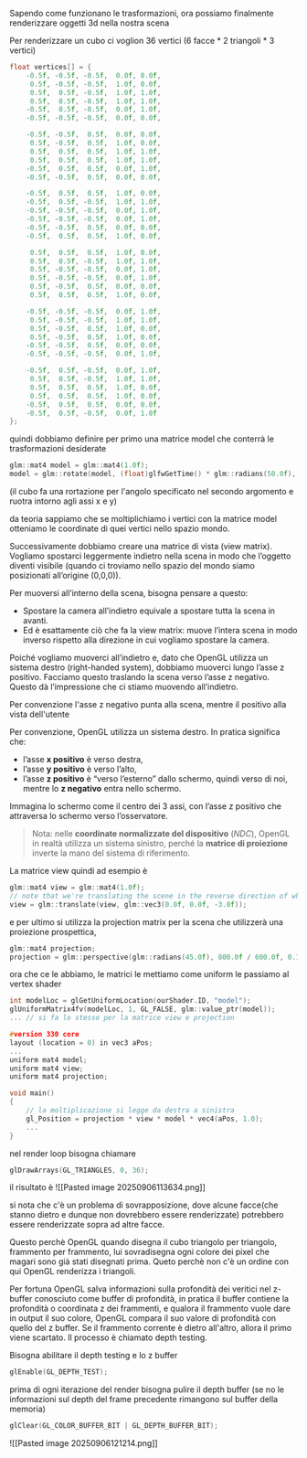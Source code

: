 Sapendo come funzionano le trasformazioni, ora possiamo finalmente renderizzare oggetti 3d nella nostra scena

Per renderizzare un cubo ci voglion 36 vertici (6 facce * 2 triangoli * 3 vertici)
```cpp
float vertices[] = {
    -0.5f, -0.5f, -0.5f,  0.0f, 0.0f,
     0.5f, -0.5f, -0.5f,  1.0f, 0.0f,
     0.5f,  0.5f, -0.5f,  1.0f, 1.0f,
     0.5f,  0.5f, -0.5f,  1.0f, 1.0f,
    -0.5f,  0.5f, -0.5f,  0.0f, 1.0f,
    -0.5f, -0.5f, -0.5f,  0.0f, 0.0f,

    -0.5f, -0.5f,  0.5f,  0.0f, 0.0f,
     0.5f, -0.5f,  0.5f,  1.0f, 0.0f,
     0.5f,  0.5f,  0.5f,  1.0f, 1.0f,
     0.5f,  0.5f,  0.5f,  1.0f, 1.0f,
    -0.5f,  0.5f,  0.5f,  0.0f, 1.0f,
    -0.5f, -0.5f,  0.5f,  0.0f, 0.0f,

    -0.5f,  0.5f,  0.5f,  1.0f, 0.0f,
    -0.5f,  0.5f, -0.5f,  1.0f, 1.0f,
    -0.5f, -0.5f, -0.5f,  0.0f, 1.0f,
    -0.5f, -0.5f, -0.5f,  0.0f, 1.0f,
    -0.5f, -0.5f,  0.5f,  0.0f, 0.0f,
    -0.5f,  0.5f,  0.5f,  1.0f, 0.0f,

     0.5f,  0.5f,  0.5f,  1.0f, 0.0f,
     0.5f,  0.5f, -0.5f,  1.0f, 1.0f,
     0.5f, -0.5f, -0.5f,  0.0f, 1.0f,
     0.5f, -0.5f, -0.5f,  0.0f, 1.0f,
     0.5f, -0.5f,  0.5f,  0.0f, 0.0f,
     0.5f,  0.5f,  0.5f,  1.0f, 0.0f,

    -0.5f, -0.5f, -0.5f,  0.0f, 1.0f,
     0.5f, -0.5f, -0.5f,  1.0f, 1.0f,
     0.5f, -0.5f,  0.5f,  1.0f, 0.0f,
     0.5f, -0.5f,  0.5f,  1.0f, 0.0f,
    -0.5f, -0.5f,  0.5f,  0.0f, 0.0f,
    -0.5f, -0.5f, -0.5f,  0.0f, 1.0f,

    -0.5f,  0.5f, -0.5f,  0.0f, 1.0f,
     0.5f,  0.5f, -0.5f,  1.0f, 1.0f,
     0.5f,  0.5f,  0.5f,  1.0f, 0.0f,
     0.5f,  0.5f,  0.5f,  1.0f, 0.0f,
    -0.5f,  0.5f,  0.5f,  0.0f, 0.0f,
    -0.5f,  0.5f, -0.5f,  0.0f, 1.0f
};
```


quindi dobbiamo definire per primo una matrice model che conterrà le trasformazioni desiderate

```cpp
glm::mat4 model = glm::mat4(1.0f);
model = glm::rotate(model, (float)glfwGetTime() * glm::radians(50.0f), glm::vec3(0.5f, 1.0f, 0.0f)); 
```
(il cubo fa una rortazione per l'angolo specificato nel secondo argomento e ruotra intorno  agli assi x e y)

da teoria sappiamo che se moltiplichiamo i vertici con la matrice model otteniamo le coordinate di quei vertici nello spazio mondo.

Successivamente dobbiamo creare una matrice di vista (view matrix).
Vogliamo spostarci leggermente indietro nella scena in modo che l’oggetto diventi visibile (quando ci troviamo nello spazio del mondo siamo posizionati all’origine (0,0,0)).

Per muoversi all’interno della scena, bisogna pensare a questo:
- Spostare la camera all’indietro equivale a spostare tutta la scena in avanti.
 - Ed è esattamente ciò che fa la view matrix: muove l’intera scena in modo inverso rispetto alla direzione in cui vogliamo spostare la camera.

Poiché vogliamo muoverci all’indietro e, dato che OpenGL utilizza un sistema destro (right-handed system), dobbiamo muoverci lungo l’asse z positivo. Facciamo questo traslando la scena verso l’asse z negativo. Questo dà l’impressione che ci stiamo muovendo all’indietro.

Per convenzione l'asse z negativo punta alla scena, mentre il positivo alla vista dell'utente

Per convenzione, OpenGL utilizza un sistema destro. In pratica significa che:

- l’asse **x positivo** è verso destra,
- l’asse **y positivo** è verso l’alto,
- l’asse **z positivo** è “verso l’esterno” dallo schermo, quindi verso di noi, mentre lo **z negativo** entra nello schermo.

Immagina lo schermo come il centro dei 3 assi, con l’asse z positivo che attraversa lo schermo verso l’osservatore.

>Nota: nelle **coordinate normalizzate del dispositivo** (_NDC_), OpenGL in realtà utilizza un sistema sinistro, perché la **matrice di proiezione** inverte la mano del sistema di riferimento.

La matrice view quindi ad esempio è

```cpp
glm::mat4 view = glm::mat4(1.0f);
// note that we're translating the scene in the reverse direction of where we want to move
view = glm::translate(view, glm::vec3(0.0f, 0.0f, -3.0f)); 
```

e per ultimo si utilizza la projection matrix per la scena che utilizzerà una proiezione prospettica,

```cpp
glm::mat4 projection;
projection = glm::perspective(glm::radians(45.0f), 800.0f / 600.0f, 0.1f, 100.0f);
```

ora che ce le abbiamo, le matrici le mettiamo come uniform le passiamo al vertex shader

```cpp
int modelLoc = glGetUniformLocation(ourShader.ID, "model");
glUniformMatrix4fv(modelLoc, 1, GL_FALSE, glm::value_ptr(model));
... // si fa lo stesso per la matrice view e projection
```

```cpp
#version 330 core
layout (location = 0) in vec3 aPos;
...
uniform mat4 model;
uniform mat4 view;
uniform mat4 projection;

void main()
{
    // la moltiplicazione si legge da destra a sinistra
    gl_Position = projection * view * model * vec4(aPos, 1.0);
    ...
}
```

nel render loop bisogna chiamare

```cpp
glDrawArrays(GL_TRIANGLES, 0, 36);
```

il risultato è
![[Pasted image 20250906113634.png]]

si nota che c'è un problema di sovrapposizione, dove alcune facce(che stanno dietro e dunque non dovrebbero essere renderizzate) potrebbero essere renderizzate sopra ad altre facce.

Questo perchè OpenGL quando disegna il cubo triangolo per triangolo, frammento per frammento, lui sovradisegna ogni colore dei pixel che magari sono già stati disegnati prima. Queto perchè non c'è un ordine con qui OpenGL renderizza i triangoli.

Per fortuna OpenGL salva informazioni sulla profondità dei veritici nel z-buffer conosciuto come buffer di profondità, in pratica il buffer contiene la profondità o coordinata z dei  frammenti, e qualora il frammento vuole dare in output il suo colore, OpenGL compara il suo valore di profondità con quello del z buffer. Se il frammento corrente è dietro all'altro, allora il primo viene scartato. Il processo è chiamato depth testing.

Bisogna abilitare il depth testing e lo z buffer

```cpp
glEnable(GL_DEPTH_TEST); 
```

prima di ogni iterazione del render bisogna pulire il depth buffer (se no le informazioni sul depth del frame precedente rimangono sul buffer della memoria)

```cpp
glClear(GL_COLOR_BUFFER_BIT | GL_DEPTH_BUFFER_BIT);
```

![[Pasted image 20250906121214.png]]